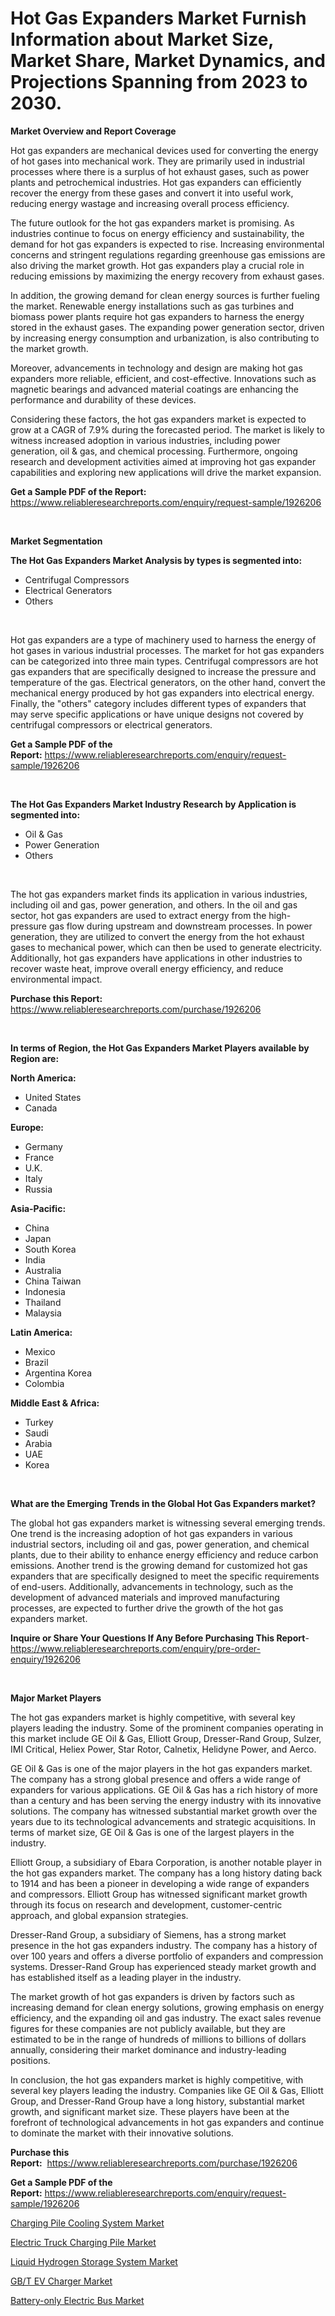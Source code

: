 <p><h1>Hot Gas Expanders Market Furnish Information about Market Size, Market Share, Market Dynamics, and Projections Spanning from 2023 to 2030.</h1></p><p><strong>Market Overview and Report Coverage</strong></p>
<p><p>Hot gas expanders are mechanical devices used for converting the energy of hot gases into mechanical work. They are primarily used in industrial processes where there is a surplus of hot exhaust gases, such as power plants and petrochemical industries. Hot gas expanders can efficiently recover the energy from these gases and convert it into useful work, reducing energy wastage and increasing overall process efficiency.</p><p>The future outlook for the hot gas expanders market is promising. As industries continue to focus on energy efficiency and sustainability, the demand for hot gas expanders is expected to rise. Increasing environmental concerns and stringent regulations regarding greenhouse gas emissions are also driving the market growth. Hot gas expanders play a crucial role in reducing emissions by maximizing the energy recovery from exhaust gases.</p><p>In addition, the growing demand for clean energy sources is further fueling the market. Renewable energy installations such as gas turbines and biomass power plants require hot gas expanders to harness the energy stored in the exhaust gases. The expanding power generation sector, driven by increasing energy consumption and urbanization, is also contributing to the market growth.</p><p>Moreover, advancements in technology and design are making hot gas expanders more reliable, efficient, and cost-effective. Innovations such as magnetic bearings and advanced material coatings are enhancing the performance and durability of these devices.</p><p>Considering these factors, the hot gas expanders market is expected to grow at a CAGR of 7.9% during the forecasted period. The market is likely to witness increased adoption in various industries, including power generation, oil & gas, and chemical processing. Furthermore, ongoing research and development activities aimed at improving hot gas expander capabilities and exploring new applications will drive the market expansion.</p></p>
<p><strong>Get a Sample PDF of the Report:</strong> <a href="https://www.reliableresearchreports.com/enquiry/request-sample/1926206">https://www.reliableresearchreports.com/enquiry/request-sample/1926206</a></p>
<p>&nbsp;</p>
<p><strong>Market Segmentation</strong></p>
<p><strong>The Hot Gas Expanders Market Analysis by types is segmented into:</strong></p>
<p><ul><li>Centrifugal Compressors</li><li>Electrical Generators</li><li>Others</li></ul></p>
<p>&nbsp;</p>
<p><p>Hot gas expanders are a type of machinery used to harness the energy of hot gases in various industrial processes. The market for hot gas expanders can be categorized into three main types. Centrifugal compressors are hot gas expanders that are specifically designed to increase the pressure and temperature of the gas. Electrical generators, on the other hand, convert the mechanical energy produced by hot gas expanders into electrical energy. Finally, the "others" category includes different types of expanders that may serve specific applications or have unique designs not covered by centrifugal compressors or electrical generators.</p></p>
<p><strong>Get a Sample PDF of the Report:</strong>&nbsp;<a href="https://www.reliableresearchreports.com/enquiry/request-sample/1926206">https://www.reliableresearchreports.com/enquiry/request-sample/1926206</a></p>
<p>&nbsp;</p>
<p><strong>The Hot Gas Expanders Market Industry Research by Application is segmented into:</strong></p>
<p><ul><li>Oil & Gas</li><li>Power Generation</li><li>Others</li></ul></p>
<p>&nbsp;</p>
<p><p>The hot gas expanders market finds its application in various industries, including oil and gas, power generation, and others. In the oil and gas sector, hot gas expanders are used to extract energy from the high-pressure gas flow during upstream and downstream processes. In power generation, they are utilized to convert the energy from the hot exhaust gases to mechanical power, which can then be used to generate electricity. Additionally, hot gas expanders have applications in other industries to recover waste heat, improve overall energy efficiency, and reduce environmental impact.</p></p>
<p><strong>Purchase this Report:</strong>&nbsp; <a href="https://www.reliableresearchreports.com/purchase/1926206">https://www.reliableresearchreports.com/purchase/1926206</a></p>
<p>&nbsp;</p>
<p><strong>In terms of Region, the Hot Gas Expanders Market Players available by Region are:</strong></p>
<p>
    <p> <strong> North America: </strong>
        <ul>
            <li>United States</li>
            <li>Canada</li>
        </ul>
        </p> 
    <p> <strong> Europe: </strong>
        <ul>
            <li>Germany</li>
            <li>France</li>
            <li>U.K.</li>
            <li>Italy</li>
            <li>Russia</li>
        </ul>
        </p> 
    <p> <strong> Asia-Pacific: </strong>
        <ul>
            <li>China</li>
            <li>Japan</li>
            <li>South Korea</li>
            <li>India</li>
            <li>Australia</li>
            <li>China Taiwan</li>
            <li>Indonesia</li>
            <li>Thailand</li>
            <li>Malaysia</li>
        </ul>
        </p> 
    <p> <strong> Latin America: </strong>
        <ul>
            <li>Mexico</li>
            <li>Brazil</li>
            <li>Argentina Korea</li>
            <li>Colombia</li>
        </ul>
        </p> 
    <p> <strong> Middle East & Africa: </strong>
        <ul>
            <li>Turkey</li>
            <li>Saudi</li>
            <li>Arabia</li>
            <li>UAE</li>
            <li>Korea</li>
        </ul>
    </p>
    </p>
<p>&nbsp;</p>
<p><strong>What are the Emerging Trends in the Global Hot Gas Expanders market?</strong></p>
<p><p>The global hot gas expanders market is witnessing several emerging trends. One trend is the increasing adoption of hot gas expanders in various industrial sectors, including oil and gas, power generation, and chemical plants, due to their ability to enhance energy efficiency and reduce carbon emissions. Another trend is the growing demand for customized hot gas expanders that are specifically designed to meet the specific requirements of end-users. Additionally, advancements in technology, such as the development of advanced materials and improved manufacturing processes, are expected to further drive the growth of the hot gas expanders market.</p></p>
<p><strong>Inquire or Share Your Questions If Any Before Purchasing This Report</strong>- <a href="https://www.reliableresearchreports.com/enquiry/pre-order-enquiry/1926206">https://www.reliableresearchreports.com/enquiry/pre-order-enquiry/1926206</a></p>
<p>&nbsp;</p>
<p><strong>Major Market Players</strong></p>
<p><p>The hot gas expanders market is highly competitive, with several key players leading the industry. Some of the prominent companies operating in this market include GE Oil & Gas, Elliott Group, Dresser-Rand Group, Sulzer, IMI Critical, Heliex Power, Star Rotor, Calnetix, Helidyne Power, and Aerco.</p><p>GE Oil & Gas is one of the major players in the hot gas expanders market. The company has a strong global presence and offers a wide range of expanders for various applications. GE Oil & Gas has a rich history of more than a century and has been serving the energy industry with its innovative solutions. The company has witnessed substantial market growth over the years due to its technological advancements and strategic acquisitions. In terms of market size, GE Oil & Gas is one of the largest players in the industry.</p><p>Elliott Group, a subsidiary of Ebara Corporation, is another notable player in the hot gas expanders market. The company has a long history dating back to 1914 and has been a pioneer in developing a wide range of expanders and compressors. Elliott Group has witnessed significant market growth through its focus on research and development, customer-centric approach, and global expansion strategies.</p><p>Dresser-Rand Group, a subsidiary of Siemens, has a strong market presence in the hot gas expanders industry. The company has a history of over 100 years and offers a diverse portfolio of expanders and compression systems. Dresser-Rand Group has experienced steady market growth and has established itself as a leading player in the industry.</p><p>The market growth of hot gas expanders is driven by factors such as increasing demand for clean energy solutions, growing emphasis on energy efficiency, and the expanding oil and gas industry. The exact sales revenue figures for these companies are not publicly available, but they are estimated to be in the range of hundreds of millions to billions of dollars annually, considering their market dominance and industry-leading positions.</p><p>In conclusion, the hot gas expanders market is highly competitive, with several key players leading the industry. Companies like GE Oil & Gas, Elliott Group, and Dresser-Rand Group have a long history, substantial market growth, and significant market size. These players have been at the forefront of technological advancements in hot gas expanders and continue to dominate the market with their innovative solutions.</p></p>
<p><strong>Purchase this Report:</strong>&nbsp;&nbsp;<a href="https://www.reliableresearchreports.com/purchase/1926206">https://www.reliableresearchreports.com/purchase/1926206</a></p>
<p></p>
<p><strong>Get a Sample PDF of the Report:</strong>&nbsp;<a href="https://www.reliableresearchreports.com/enquiry/request-sample/1926206">https://www.reliableresearchreports.com/enquiry/request-sample/1926206</a></p>
<p><p><a href="https://medium.com/@efrainhaley/charging-pile-cooling-system-market-trends-and-market-analysis-forecasted-for-period-2023-2030-c44113a9ac4c">Charging Pile Cooling System Market</a></p><p><a href="https://medium.com/@cleogerhold/electric-truck-charging-pile-market-analysis-its-cagr-market-segmentation-and-global-industry-2a78df188060">Electric Truck Charging Pile Market</a></p><p><a href="https://medium.com/@taniawisozk2023/analyzing-liquid-hydrogen-storage-system-market-global-industry-perspective-and-forecast-2023-to-4b09b700b0e5">Liquid Hydrogen Storage System Market</a></p><p><a href="https://medium.com/@torreyjones2023/gb-t-ev-charger-market-outlook-industry-overview-and-forecast-2023-to-2030-8ccd14b7d56c">GB/T EV Charger Market</a></p><p><a href="https://medium.com/@sigridrobel/decoding-battery-only-electric-bus-market-metrics-market-share-trends-and-growth-patterns-4d611214d648">Battery-only Electric Bus Market</a></p></p>